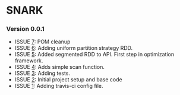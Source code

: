 # SNARK #

### Version 0.0.1 ###
* ISSUE [7](https://github.com/fnothaft/snark/pull/7): POM cleanup
* ISSUE [6](https://github.com/fnothaft/snark/pull/6): Adding uniform partition strategy RDD.
* ISSUE [5](https://github.com/fnothaft/snark/pull/5): Added segmented RDD to API. First step in optimization framework.
* ISSUE [4](https://github.com/fnothaft/snark/pull/4): Adds simple scan function.
* ISSUE [3](https://github.com/fnothaft/snark/pull/3): Adding tests.
* ISSUE [2](https://github.com/fnothaft/snark/pull/2): Initial project setup and base code
* ISSUE [1](https://github.com/fnothaft/snark/pull/1): Adding travis-ci config file.
